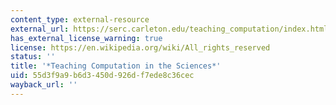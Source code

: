 ```yaml
---
content_type: external-resource
external_url: https://serc.carleton.edu/teaching_computation/index.html
has_external_license_warning: true
license: https://en.wikipedia.org/wiki/All_rights_reserved
status: ''
title: '*Teaching Computation in the Sciences*'
uid: 55d3f9a9-b6d3-450d-926d-f7ede8c36cec
wayback_url: ''
---
```

